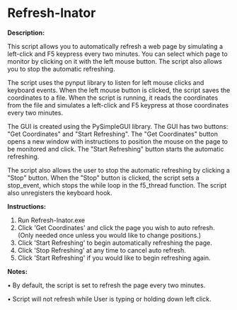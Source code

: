 # Refresh-Inator

**Description:**

This script allows you to automatically refresh a web page by simulating a left-click and F5 keypress every two minutes. You can select which page to monitor by clicking on it with the left mouse button. The script also allows you to stop the automatic refreshing.

The script uses the pynput library to listen for left mouse clicks and keyboard events. When the left mouse button is clicked, the script saves the coordinates to a file. When the script is running, it reads the coordinates from the file and simulates a left-click and F5 keypress at those coordinates every two minutes.

The GUI is created using the PySimpleGUI library. The GUI has two buttons: "Get Coordinates" and "Start Refreshing". The "Get Coordinates" button opens a new window with instructions to position the mouse on the page to be monitored and click. The "Start Refreshing" button starts the automatic refreshing.

The script also allows the user to stop the automatic refreshing by clicking a "Stop" button. When the "Stop" button is clicked, the script sets a stop_event, which stops the while loop in the f5_thread function. The script also unregisters the keyboard hook.

**Instructions:**
1. Run Refresh-Inator.exe
2. Click 'Get Coordinates' and click the page you wish to auto refresh. (Only needed once unless you would like to change positions.)
3. Click 'Start Refreshing' to begin automatically refreshing the page.
4. Click 'Stop Refreshing' at any time to cancel auto refresh.
5. Click 'Start Refreshing' if you would like to begin refreshing again.

**Notes:**

• By default, the script is set to refresh the page every two minutes.

• Script will not refresh while User is typing or holding down left click.
